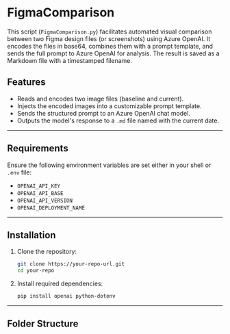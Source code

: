 # FigmaComparison

This script (`FigmaComparison.py`) facilitates automated visual comparison between two Figma design files (or screenshots) using Azure OpenAI. It encodes the files in base64, combines them with a prompt template, and sends the full prompt to Azure OpenAI for analysis. The result is saved as a Markdown file with a timestamped filename.

## Features

- Reads and encodes two image files (baseline and current).
- Injects the encoded images into a customizable prompt template.
- Sends the structured prompt to an Azure OpenAI chat model.
- Outputs the model's response to a `.md` file named with the current date.

---

## Requirements

Ensure the following environment variables are set either in your shell or `.env` file:

- `OPENAI_API_KEY`
- `OPENAI_API_BASE`
- `OPENAI_API_VERSION`
- `OPENAI_DEPLOYMENT_NAME`

---

## Installation

1. Clone the repository:
    ```bash
    git clone https://your-repo-url.git
    cd your-repo
    ```

2. Install required dependencies:
    ```bash
    pip install openai python-dotenv
    ```

---

## Folder Structure

